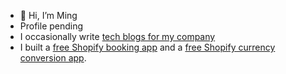 - 👋 Hi, I’m Ming
- Profile pending
- I occasionally write [tech blogs for my company](https://explorerhop.com/blogs/tech)
- I built a [free Shopify booking app](https://apps.shopify.com/calendar-booking) and a [free Shopify currency conversion app](https://apps.shopify.com/currency-hop).

<!---
mingfengwan/mingfengwan is a ✨ special ✨ repository because its `README.md` (this file) appears on your GitHub profile.
You can click the Preview link to take a look at your changes.
--->
